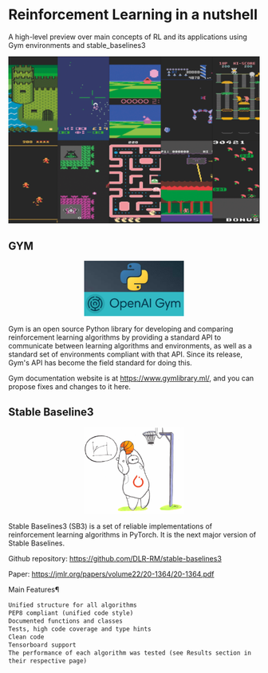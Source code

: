 # Reinforcement Learning in a nutshell
A high-level preview over main concepts of RL and its applications using Gym environments and stable_baselines3
<p align="center">
  <img src="https://github.com/EssamMohamedAbo-ElMkarem/Reinforcement-Learning-in-a-nutshell/blob/main/images/envs.png" />
</p>


## GYM
<p align="center">
  <img src="https://github.com/EssamMohamedAbo-ElMkarem/Reinforcement-Learning-in-a-nutshell/blob/main/images/gym.jpg", style="width:200px;"/>
</p>

Gym is an open source Python library for developing and comparing reinforcement learning algorithms by providing a standard API to communicate between learning algorithms and environments, as well as a standard set of environments compliant with that API. Since its release, Gym's API has become the field standard for doing this.

Gym documentation website is at https://www.gymlibrary.ml/, and you can propose fixes and changes to it here.

## Stable Baseline3
<p align="center">
  <img src="https://github.com/EssamMohamedAbo-ElMkarem/Reinforcement-Learning-in-a-nutshell/blob/main/images/stable.png", style="width:200px;" />
</p>
Stable Baselines3 (SB3) is a set of reliable implementations of reinforcement learning algorithms in PyTorch. It is the next major version of Stable Baselines.

Github repository: https://github.com/DLR-RM/stable-baselines3

Paper: https://jmlr.org/papers/volume22/20-1364/20-1364.pdf

Main Features¶

    Unified structure for all algorithms
    PEP8 compliant (unified code style)
    Documented functions and classes
    Tests, high code coverage and type hints
    Clean code
    Tensorboard support
    The performance of each algorithm was tested (see Results section in their respective page)
